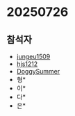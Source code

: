 # 20250726

## 참석자

- [jungeu1509](https://github.com/jungeu1509/)
- [hjs1212](https://github.com/hjs1212)
- [DoggySummer](https://github.com/DoggySummer)
- 형*
- 이*
- 다*
- 은*
